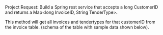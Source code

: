 Project Request:
Build a Spring rest service that accepts a long CustomerID and returns a Map<long InvoiceID, String TenderType>.

This method will get all invoices and tendertypes for that customerID from the invoice table. 
(schema of the table with sample data shown below).
